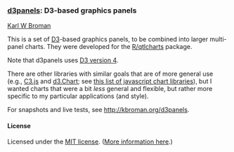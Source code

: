 ### [d3panels](http://kbroman.org/d3panels): D3-based graphics panels

[Karl W Broman](http://kbroman.org)

This is a set of [D3](http://d3js.org)-based graphics panels, to
be combined into larger multi-panel charts.  They were developed for
the [R/qtlcharts](http://kbroman.org/qtlcharts) package.

Note that d3panels uses
[D3 version 4](https://github.com/d3/d3/blob/master/API.md).

There are other libraries with similar goals that are of more general
use (e.g., [C3.js](http://c3js.org) and
[d3.Chart](http://misoproject.com/d3-chart/); see
[this list of javascript chart libraries](http://blog.webkid.io/javascript-chart-libraries/)),
but I wanted charts that were a bit _less_ general and flexible, but
rather more specific to my particular applications (and style).

For snapshots and live tests, see <http://kbroman.org/d3panels>.


#### License

Licensed under the
[MIT license](License.md). ([More information here](http://en.wikipedia.org/wiki/MIT_License).)
